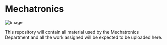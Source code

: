 # Mechatronics


![image](https://github.com/APTTeamVeloce/Mechatronics/assets/171313408/cb84e353-ceba-4621-98b7-31e29941f5a6)


This repository will contain all material used by the Mechatronics Department 
and all the work assigned will be expected to be uploaded here.
